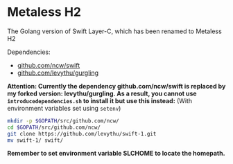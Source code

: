 # Metaless H2
The Golang version of Swift Layer-C, which has been renamed to Metaless H2

Dependencies:

- [github.com/ncw/swift](https://github.com/ncw/swift)
- [github.com/levythu/gurgling](https://github.com/levythu/gurgling)

**Attention: Currently the dependency github.com/ncw/swift is replaced by my forked
version: levythu/gurgling. As a result, you cannot use `introducedependencies.sh` to
install it but use this instead:** (With environment variables set using `setenv`)

```sh
mkdir -p $GOPATH/src/github.com/ncw/
cd $GOPATH/src/github.com/ncw/
git clone https://github.com/levythu/swift-1.git
mv swift-1/ swift/
```

**Remember to set environment variable SLCHOME to locate the homepath.**
